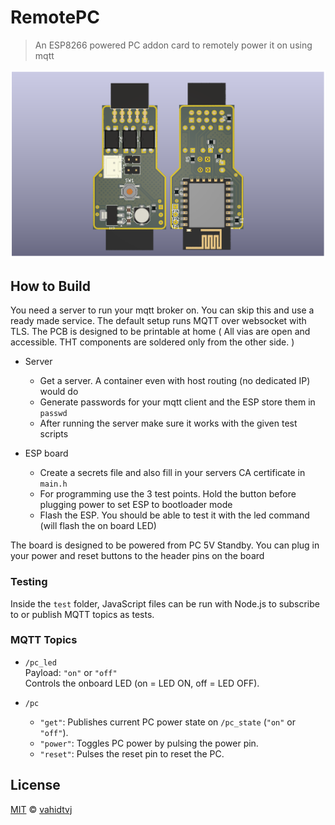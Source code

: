 # RemotePC
> An ESP8266 powered PC addon card to remotely power it on using mqtt

![PCB](PCB/render.png)

## How to Build
You need a server to run your mqtt broker on. You can skip this and use a ready made service. The default setup runs MQTT over websocket with TLS. The PCB is designed to be printable at home ( All vias are open and accessible. THT components are soldered only from the other side. )
- Server
  - Get a server. A container even with host routing (no dedicated IP) would do
  - Generate passwords for your mqtt client and the ESP store them in `passwd`
  - After running the server make sure it works with the given test scripts

- ESP board
  - Create a secrets file and also fill in your servers CA certificate in `main.h`
  - For programming use the 3 test points. Hold the button before plugging power to set ESP to bootloader mode
  - Flash the ESP. You should be able to test it with the led command (will flash the on board LED)

The board is designed to be powered from PC 5V Standby. You can plug in your power and reset buttons to the header pins on the board

### Testing

Inside the `test` folder, JavaScript files can be run with Node.js to subscribe to or publish MQTT topics as tests.

### MQTT Topics

- `/pc_led`  
  Payload: `"on"` or `"off"`  
  Controls the onboard LED (on = LED ON, off = LED OFF).

- `/pc`    
  - `"get"`: Publishes current PC power state on `/pc_state` (`"on"` or `"off"`).  
  - `"power"`: Toggles PC power by pulsing the power pin.  
  - `"reset"`: Pulses the reset pin to reset the PC.

## License
[MIT](https://github.com/vahidtvj/RemotePC/blob/master/LICENCE) © [vahidtvj](https://github.com/vahidtvj)
